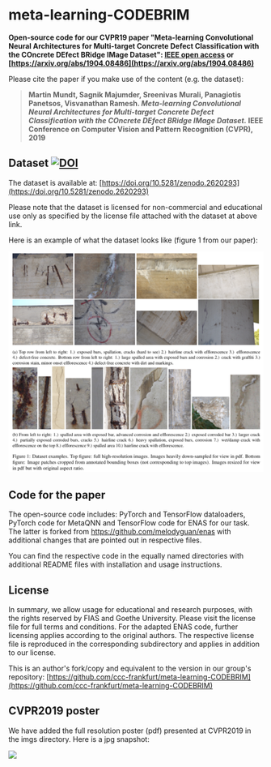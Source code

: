 # meta-learning-CODEBRIM
**Open-source code for our CVPR19 paper "Meta-learning Convolutional Neural Architectures for Multi-target Concrete Defect Classification with the COncrete DEfect BRidge IMage Dataset": [IEEE open access](http://openaccess.thecvf.com/content_CVPR_2019/html/Mundt_Meta-Learning_Convolutional_Neural_Architectures_for_Multi-Target_Concrete_Defect_Classification_With_CVPR_2019_paper.html) or [https://arxiv.org/abs/1904.08486](https://arxiv.org/abs/1904.08486)**

Please cite the paper if you make use of the content (e.g. the dataset):

> **Martin Mundt, Sagnik Majumder, Sreenivas Murali, Panagiotis Panetsos, Visvanathan Ramesh.
> *Meta-learning Convolutional Neural Architectures for Multi-target Concrete Defect Classification with the COncrete DEfect BRidge IMage Dataset.*
> IEEE Conference on Computer Vision and Pattern Recognition (CVPR), 2019**

## Dataset [![DOI](https://zenodo.org/badge/DOI/10.5281/zenodo.2620293.svg)](https://doi.org/10.5281/zenodo.2620293)
 

The dataset is available at: [https://doi.org/10.5281/zenodo.2620293](https://doi.org/10.5281/zenodo.2620293) 

Please note that the dataset is licensed for non-commercial and educational use only as specified by the license file attached with the dataset at above link. 

Here is an example of what the dataset looks like (figure 1 from our paper):

![](imgs/dataset_example.png)

## Code for the paper
The open-source code includes: PyTorch and TensorFlow dataloaders, PyTorch code for MetaQNN and TensorFlow code for ENAS for our task. The latter is forked from https://github.com/melodyguan/enas with additional changes that are pointed out in respective files.

You can find the respective code in the equally named directories with additional README files with installation and usage instructions.

## License
In summary, we allow usage for educational and research purposes, with the rights reserved by FIAS and Goethe University. Please visit the license file for full terms and conditions. For the adapted ENAS code, further licensing applies according to the original authors. The respective license file is reproduced in the corresponding subdirectory and applies in addition to our license.

This is an author's fork/copy and equivalent to the version in our group's repository: [https://github.com/ccc-frankfurt/meta-learning-CODEBRIM](https://github.com/ccc-frankfurt/meta-learning-CODEBRIM) 

## CVPR2019 poster
We have added the full resolution poster (pdf) presented at CVPR2019 in the imgs directory. Here is a jpg snapshot:

![](imgs/CVPR19_CODEBRIM_poster.jpg)
